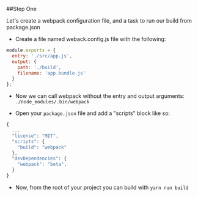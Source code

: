 ##Step One

Let's create a webpack configuration file, and a task to run our build from package.json

- Create a file named weback.config.js file with the following:

```javascript
module.exports = {
  entry: './src/app.js',
  output: {
    path: './build',
    filename: 'app.bundle.js'
  }
};`
```

- Now we can call webpack without the entry and output arguments: `./node_modules/.bin/webpack`

- Open your `package.json` file and add a "scripts" block like so:

```javascript
{
  ...
  "license": "MIT",
  "scripts": {
    "build": "webpack"
  },
  "devDependencies": {
    "webpack": "beta",
  }
}
```

- Now, from the root of your project you can build with `yarn run build`
